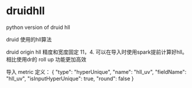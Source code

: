# druidhll
python version of druid hll 

druid 使用的hll算法

druid origin hll 精度和宽度固定 11，4. 可以在导入时使用spark提前计算好hll。相比使用dr的 roll up 功能更加高效

导入 metric 定义：
    {
      "type": "hyperUnique",
      "name": "hll_uv",
      "fieldName": "hll_uv",
      "isInputHyperUnique": true,
      "round": false
    }
